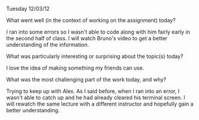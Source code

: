 Tuesday 12/03/12

What went well (in the context of working on the assignment) today?

I ran into some errors so I wasn't able to code along with him fairly early in the second half of class. I will watch Bruno's video to get a better understanding of the information.

What was particularly interesting or surprising about the topic(s) today?

I love the idea of making something my friends can use.

What was the most challenging part of the work today, and why?

Trying to keep up with Alex. As I said before, when I ran into an error, I wasn't able to catch up and he had already cleared his terminal screen. I will rewatch the same lecture with a different instructor and hopefully gain a better understanding.
